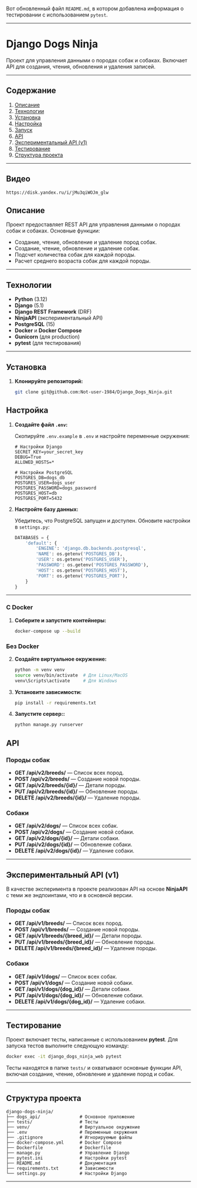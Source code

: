Вот обновленный файл `README.md`, в котором добавлена информация о тестировании с использованием `pytest`.

---

# Django Dogs Ninja

Проект для управления данными о породах собак и собаках. Включает API для создания, чтения, обновления и удаления записей.

---

## Содержание

1. [Описание](#описание)
2. [Технологии](#технологии)
3. [Установка](#установка)
4. [Настройка](#настройка)
5. [Запуск](#запуск)
6. [API](#api)
7. [Экспериментальный API (v1)](#экспериментальный-api-v1)
8. [Тестирование](#тестирование)
9. [Структура проекта](#структура-проекта)


---
## Видео

```
https://disk.yandex.ru/i/jMu3qiWOJm_glw
```

## Описание

Проект предоставляет REST API для управления данными о породах собак и собаках. Основные функции:
- Создание, чтение, обновление и удаление пород собак.
- Создание, чтение, обновление и удаление собак.
- Подсчет количества собак для каждой породы.
- Расчет среднего возраста собак для каждой породы.

---

## Технологии

- **Python** (3.12)
- **Django** (5.1)
- **Django REST Framework** (DRF)
- **NinjaAPI** (экспериментальный API)
- **PostgreSQL** (15)
- **Docker** и **Docker Compose**
- **Gunicorn** (для production)
- **pytest** (для тестирования)

---
## Установка

1. **Клонируйте репозиторий:**

   ```bash
   git clone git@github.com:Not-user-1984/Django_Dogs_Ninja.git
   ```


## Настройка

1. **Создайте файл `.env`:**

   Скопируйте `.env.example` в `.env` и настройте переменные окружения:

   ```env
   # Настройки Django
   SECRET_KEY=your_secret_key
   DEBUG=True
   ALLOWED_HOSTS=*

   # Настройки PostgreSQL
   POSTGRES_DB=dogs_db
   POSTGRES_USER=dogs_user
   POSTGRES_PASSWORD=dogs_password
   POSTGRES_HOST=db
   POSTGRES_PORT=5432
   ```

2. **Настройте базу данных:**

   Убедитесь, что PostgreSQL запущен и доступен. Обновите настройки в `settings.py`:

   ```python
   DATABASES = {
       'default': {
           'ENGINE': 'django.db.backends.postgresql',
           'NAME': os.getenv('POSTGRES_DB'),
           'USER': os.getenv('POSTGRES_USER'),
           'PASSWORD': os.getenv('POSTGRES_PASSWORD'),
           'HOST': os.getenv('POSTGRES_HOST'),
           'PORT': os.getenv('POSTGRES_PORT'),
       }
   }
   ```

---

### С Docker

1. **Соберите и запустите контейнеры:**

   ```bash
   docker-compose up --build
   ```


### Без Docker

2. **Создайте виртуальное окружение:**

   ```bash
   python -m venv venv
   source venv/bin/activate  # Для Linux/MacOS
   venv\Scripts\activate     # Для Windows
   ```

3. **Установите зависимости:**

   ```bash
   pip install -r requirements.txt
   ```
4. **Запустите сервер::**

   ```bash
   python manage.py runserver
   ```

## API

### Породы собак

- **GET /api/v2/breeds/** — Список всех пород.
- **POST /api/v2/breeds/** — Создание новой породы.
- **GET /api/v2/breeds/{id}/** — Детали породы.
- **PUT /api/v2/breeds/{id}/** — Обновление породы.
- **DELETE /api/v2/breeds/{id}/** — Удаление породы.

### Собаки

- **GET /api/v2/dogs/** — Список всех собак.
- **POST /api/v2/dogs/** — Создание новой собаки.
- **GET /api/v2/dogs/{id}/** — Детали собаки.
- **PUT /api/v2/dogs/{id}/** — Обновление собаки.
- **DELETE /api/v2/dogs/{id}/** — Удаление собаки.

---

## Экспериментальный API (v1)

В качестве эксперимента в проекте реализован API на основе **NinjaAPI** с теми же эндпоинтами, что и в основной версии.

### Породы собак

- **GET /api/v1/breeds/** — Список всех пород.
- **POST /api/v1/breeds/** — Создание новой породы.
- **GET /api/v1/breeds/{breed_id}/** — Детали породы.
- **PUT /api/v1/breeds/{breed_id}/** — Обновление породы.
- **DELETE /api/v1/breeds/{breed_id}/** — Удаление породы.

### Собаки

- **GET /api/v1/dogs/** — Список всех собак.
- **POST /api/v1/dogs/** — Создание новой собаки.
- **GET /api/v1/dogs/{dog_id}/** — Детали собаки.
- **PUT /api/v1/dogs/{dog_id}/** — Обновление собаки.
- **DELETE /api/v1/dogs/{dog_id}/** — Удаление собаки.

---

## Тестирование

Проект включает тесты, написанные с использованием **pytest**. Для запуска тестов выполните следующую команду:

```bash
docker exec -it django_dogs_ninja_web pytest
```

Тесты находятся в папке `tests/` и охватывают основные функции API, включая создание, чтение, обновление и удаление пород и собак.

---

## Структура проекта

```
django-dogs-ninja/
├── dogs_api/               # Основное приложение
├── tests/                  # Тесты
├── venv/                   # Виртуальное окружение
├── .env                    # Переменные окружения
├── .gitignore              # Игнорируемые файлы
├── docker-compose.yml      # Docker Compose
├── Dockerfile              # Dockerfile
├── manage.py               # Управление Django
├── pytest.ini              # Настройки pytest
├── README.md               # Документация
├── requirements.txt        # Зависимости
└── settings.py             # Настройки Django
```

---
